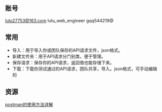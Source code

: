 ## 账号

lulu27753@163.com
lulu_web_engineer
gqq544219@

## 常用

* 导入：用于导入你或团队保存的API请求文件，json格式。
* 新建文件夹：用于API请求分门别类，便于管理。
* 保存请求：保存你的API请求，返回值也能存储下来。
* 下载：下载你测试通过的API请求，团队共享，导入。json格式，可手动编辑的

## 资源

[postman的使用方法详解](https://blog.csdn.net/wlly1/article/details/77475911)